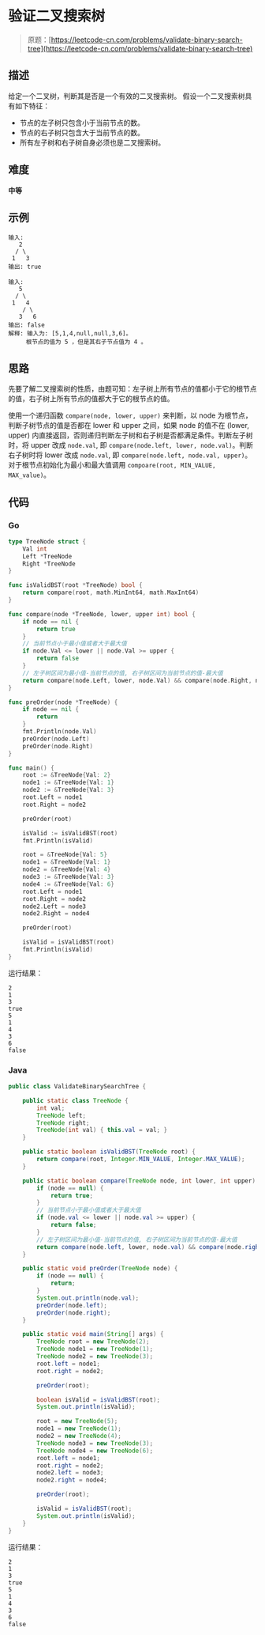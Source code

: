 # 验证二叉搜索树

> 原题：[https://leetcode-cn.com/problems/validate-binary-search-tree](https://leetcode-cn.com/problems/validate-binary-search-tree)

## 描述

给定一个二叉树，判断其是否是一个有效的二叉搜索树。
假设一个二叉搜索树具有如下特征：

* 节点的左子树只包含小于当前节点的数。
* 节点的右子树只包含大于当前节点的数。
* 所有左子树和右子树自身必须也是二叉搜索树。

## 难度

**中等**

## 示例

```
输入:
   2
  / \
 1   3
输出: true
```

```
输入:
   5
  / \
 1   4
    / \
   3   6
输出: false
解释: 输入为: [5,1,4,null,null,3,6]。
     根节点的值为 5 ，但是其右子节点值为 4 。
```

## 思路

先要了解二叉搜索树的性质，由题可知：左子树上所有节点的值都小于它的根节点的值，右子树上所有节点的值都大于它的根节点的值。

使用一个递归函数 `compare(node, lower, upper)` 来判断，以 node 为根节点，判断子树节点的值是否都在 lower 和 upper 之间，如果 node 的值不在 (lower, upper) 内直接返回，否则递归判断左子树和右子树是否都满足条件。判断左子树时，将 upper 改成 `node.val`, 即 `compare(node.left, lower, node.val)`。判断右子树时将 lower 改成 `node.val`, 即 `compare(node.left, node.val, upper)`。对于根节点初始化为最小和最大值调用 `compoare(root, MIN_VALUE, MAX_value)`。

## 代码

### Go

```go
type TreeNode struct {
    Val int
    Left *TreeNode
    Right *TreeNode
}

func isValidBST(root *TreeNode) bool {
    return compare(root, math.MinInt64, math.MaxInt64)
}

func compare(node *TreeNode, lower, upper int) bool {
    if node == nil {
        return true
    }
    // 当前节点小于最小值或者大于最大值
    if node.Val <= lower || node.Val >= upper {
        return false
    }
    // 左子树区间为最小值-当前节点的值, 右子树区间为当前节点的值-最大值
    return compare(node.Left, lower, node.Val) && compare(node.Right, node.Val, upper)
}

func preOrder(node *TreeNode) {
    if node == nil {
        return
    }
    fmt.Println(node.Val)
    preOrder(node.Left)
    preOrder(node.Right)
}
```

```go
func main() {
    root := &TreeNode{Val: 2}
    node1 := &TreeNode{Val: 1}
    node2 := &TreeNode{Val: 3}
    root.Left = node1
    root.Right = node2

    preOrder(root)

    isValid := isValidBST(root)
    fmt.Println(isValid)

    root = &TreeNode{Val: 5}
    node1 = &TreeNode{Val: 1}
    node2 = &TreeNode{Val: 4}
    node3 := &TreeNode{Val: 3}
    node4 := &TreeNode{Val: 6}
    root.Left = node1
    root.Right = node2
    node2.Left = node3
    node2.Right = node4

    preOrder(root)

    isValid = isValidBST(root)
    fmt.Println(isValid)
}
```

运行结果：

```
2
1
3
true
5
1
4
3
6
false
```

### Java

```java
public class ValidateBinarySearchTree {

    public static class TreeNode {
        int val;
        TreeNode left;
        TreeNode right;
        TreeNode(int val) { this.val = val; }
    }

    public static boolean isValidBST(TreeNode root) {
        return compare(root, Integer.MIN_VALUE, Integer.MAX_VALUE);
    }

    public static boolean compare(TreeNode node, int lower, int upper) {
        if (node == null) {
            return true;
        }
        // 当前节点小于最小值或者大于最大值
        if (node.val <= lower || node.val >= upper) {
            return false;
        }
        // 左子树区间为最小值-当前节点的值, 右子树区间为当前节点的值-最大值
        return compare(node.left, lower, node.val) && compare(node.right, node.val, upper);
    }

    public static void preOrder(TreeNode node) {
        if (node == null) {
            return;
        }
        System.out.println(node.val);
        preOrder(node.left);
        preOrder(node.right);
    }

    public static void main(String[] args) {
        TreeNode root = new TreeNode(2);
        TreeNode node1 = new TreeNode(1);
        TreeNode node2 = new TreeNode(3);
        root.left = node1;
        root.right = node2;

        preOrder(root);

        boolean isValid = isValidBST(root);
        System.out.println(isValid);

        root = new TreeNode(5);
        node1 = new TreeNode(1);
        node2 = new TreeNode(4);
        TreeNode node3 = new TreeNode(3);
        TreeNode node4 = new TreeNode(6);
        root.left = node1;
        root.right = node2;
        node2.left = node3;
        node2.right = node4;

        preOrder(root);

        isValid = isValidBST(root);
        System.out.println(isValid);
    }
}
```

运行结果：

```
2
1
3
true
5
1
4
3
6
false
```

